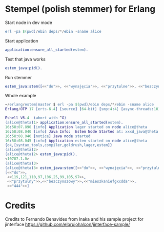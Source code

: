 Stempel (polish stemmer) for Erlang
=================

Start node in dev mode

```erlang
erl -pa $(pwd)/ebin deps/*/ebin -sname alice
```

Start application

```erlang
application:ensure_all_started(estem).
```

Test that java works

```erlang
estem_java:pid().
```

Run stemmer

```erlang
estem_java:stem([<<"do">>, <<"wynajęcia">>, <<"przytulne">>, <<"bezczynszowe">>, <<"mieszkaniefgxxdd">>, <<"444">>]).
```

Whole example
```erlang
~/erlang/estem|master $ erl -pa $(pwd)/ebin deps/*/ebin -sname alice
Erlang/OTP 17 [erts-6.4] [source] [64-bit] [smp:4:4] [async-threads:10] [hipe] [kernel-poll:false]

Eshell V6.4  (abort with ^G)
(alice@theta)1> application:ensure_all_started(estem).
16:58:07.890 [info] Application lager started on node alice@theta
16:58:08.040 [info] Java Info:  Estem Node Started at: xxxd_java@theta
16:58:08.040 [notice] Java node started
16:58:08.045 [info] Application estem started on node alice@theta
{ok,[syntax_tools,compiler,goldrush,lager,estem]}
(alice@theta)2>
(alice@theta)2> estem_java:pid().
<10787.1.0>
(alice@theta)3>
(alice@theta)3> estem_java:stem([<<"do">>, <<"wynajęcia">>, <<"przytulne">>, <<"bezczynszowe">>, <<"mieszkaniefgxxdd">>, <<"444">>]).
[<<"do">>,
 <<119,121,110,97,106,25,99,105,97>>,
 <<"przytulny">>,<<"bezczynszowy">>,<<"mieszkaniefgxxdda">>,
 <<"444">>]
```

Credits
=======

Credits to Fernando Benavides from Inaka and his sample project for jinterface
https://github.com/elbrujohalcon/jinterface-sample/
